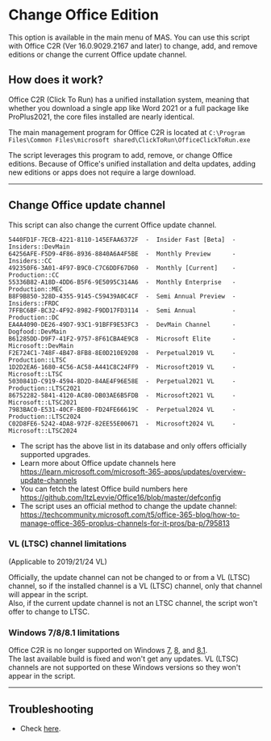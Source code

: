 # Change Office Edition

This option is available in the main menu of MAS. You can use this script with Office C2R (Ver 16.0.9029.2167 and later) to change, add, and remove editions or change the current Office update channel.

## How does it work?

Office C2R (Click To Run) has a unified installation system, meaning that whether you download a single app like Word 2021 or a full package like ProPlus2021, the core files installed are nearly identical.

The main management program for Office C2R is located at `C:\Program Files\Common Files\microsoft shared\ClickToRun\OfficeClickToRun.exe`

The script leverages this program to add, remove, or change Office editions. Because of Office's unified installation and delta updates, adding new editions or apps does not require a large download.

---

## Change Office update channel

This script can also change the current Office update channel.

```
5440FD1F-7ECB-4221-8110-145EFAA6372F  -  Insider Fast [Beta]  -  Insiders::DevMain
64256AFE-F5D9-4F86-8936-8840A6A4F5BE  -  Monthly Preview      -  Insiders::CC
492350F6-3A01-4F97-B9C0-C7C6DDF67D60  -  Monthly [Current]    -  Production::CC
55336B82-A18D-4DD6-B5F6-9E5095C314A6  -  Monthly Enterprise   -  Production::MEC
B8F9B850-328D-4355-9145-C59439A0C4CF  -  Semi Annual Preview  -  Insiders::FRDC
7FFBC6BF-BC32-4F92-8982-F9DD17FD3114  -  Semi Annual          -  Production::DC
EA4A4090-DE26-49D7-93C1-91BFF9E53FC3  -  DevMain Channel      -  Dogfood::DevMain
B61285DD-D9F7-41F2-9757-8F61CBA4E9C8  -  Microsoft Elite      -  Microsoft::DevMain
F2E724C1-748F-4B47-8FB8-8E0D210E9208  -  Perpetual2019 VL     -  Production::LTSC
1D2D2EA6-1680-4C56-AC58-A441C8C24FF9  -  Microsoft2019 VL     -  Microsoft::LTSC
5030841D-C919-4594-8D2D-84AE4F96E58E  -  Perpetual2021 VL     -  Production::LTSC2021
86752282-5841-4120-AC80-DB03AE6B5FDB  -  Microsoft2021 VL     -  Microsoft::LTSC2021
7983BAC0-E531-40CF-BE00-FD24FE66619C  -  Perpetual2024 VL     -  Production::LTSC2024
C02D8FE6-5242-4DA8-972F-82EE55E00671  -  Microsoft2024 VL     -  Microsoft::LTSC2024
```

- The script has the above list in its database and only offers officially supported upgrades.
- Learn more about Office update channels here https://learn.microsoft.com/microsoft-365-apps/updates/overview-update-channels  
- You can fetch the latest Office build numbers here https://github.com/ItzLevvie/Office16/blob/master/defconfig  
- The script uses an official method to change the update channel:  
https://techcommunity.microsoft.com/t5/office-365-blog/how-to-manage-office-365-proplus-channels-for-it-pros/ba-p/795813

### VL (LTSC) channel limitations
(Applicable to 2019/21/24 VL)

Officially, the update channel can not be changed to or from a VL (LTSC) channel, so if the installed channel is a VL (LTSC) channel, only that channel will appear in the script.  
Also, if the current update channel is not an LTSC channel, the script won't offer to change to LTSC.

### Windows 7/8/8.1 limitations

Office C2R is no longer supported on Windows [7](https://learn.microsoft.com/microsoft-365-apps/end-of-support/windows-7-support), [8](https://learn.microsoft.com/microsoft-365-apps/end-of-support/windows-8-support), and [8.1](https://learn.microsoft.com/microsoft-365-apps/end-of-support/windows-81-support).  
The last available build is fixed and won't get any updates. VL (LTSC) channels are not supported on these Windows versions so they won't appear in the script.

---

## Troubleshooting

-   Check [here](troubleshoot.md).
